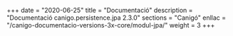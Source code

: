 +++
date        = "2020-06-25"
title       = "Documentació"
description = "Documentació canigo.persistence.jpa 2.3.0"
sections    = "Canigó"
enllac		= "/canigo-documentacio-versions-3x-core/modul-jpa/"
weight      = 3
+++
